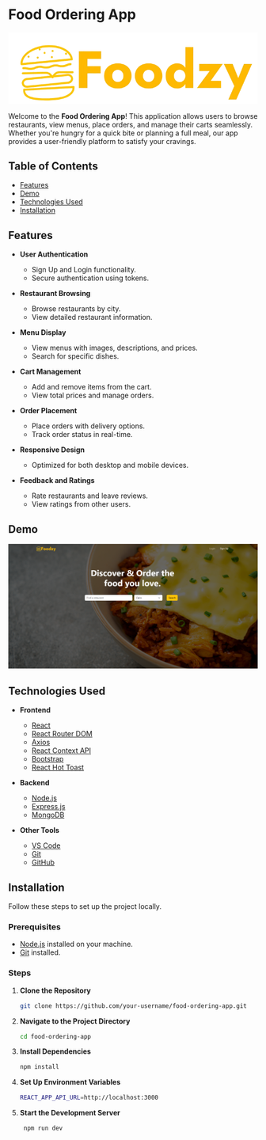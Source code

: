 # Food Ordering App

![Food Ordering App Logo](./frontend/src/images/Screenshot_2024-10-17_183239-removebg-preview.webp)

Welcome to the **Food Ordering App**! This application allows users to browse restaurants, view menus, place orders, and manage their carts seamlessly. Whether you're hungry for a quick bite or planning a full meal, our app provides a user-friendly platform to satisfy your cravings.

## Table of Contents

- [Features](#features)
- [Demo](#demo)
- [Technologies Used](#technologies-used)
- [Installation](#installation)

## Features

- **User Authentication**
  - Sign Up and Login functionality.
  - Secure authentication using tokens.

- **Restaurant Browsing**
  - Browse restaurants by city.
  - View detailed restaurant information.

- **Menu Display**
  - View menus with images, descriptions, and prices.
  - Search for specific dishes.

- **Cart Management**
  - Add and remove items from the cart.
  - View total prices and manage orders.

- **Order Placement**
  - Place orders with delivery options.
  - Track order status in real-time.

- **Responsive Design**
  - Optimized for both desktop and mobile devices.

- **Feedback and Ratings**
  - Rate restaurants and leave reviews.
  - View ratings from other users.

## Demo

![App Screenshot](./frontend/src/images/Home.png)


## Technologies Used

- **Frontend**
  - [React](https://reactjs.org/)
  - [React Router DOM](https://reactrouter.com/)
  - [Axios](https://axios-http.com/)
  - [React Context API](https://reactjs.org/docs/context.html)
  - [Bootstrap](https://getbootstrap.com/)
  - [React Hot Toast](https://react-hot-toast.com/)

- **Backend**
  - [Node.js](https://nodejs.org/)
  - [Express.js](https://expressjs.com/)
  - [MongoDB](https://www.mongodb.com/)

- **Other Tools**
  - [VS Code](https://code.visualstudio.com/)
  - [Git](https://git-scm.com/)
  - [GitHub](https://github.com/)

## Installation

Follow these steps to set up the project locally.

### Prerequisites

- [Node.js](https://nodejs.org/) installed on your machine.
- [Git](https://git-scm.com/) installed.

### Steps

1. **Clone the Repository**
   ```bash
   git clone https://github.com/your-username/food-ordering-app.git

2. **Navigate to the Project Directory**
   ```bash
   cd food-ordering-app
3. **Install Dependencies**
   ```bash
   npm install
4. **Set Up Environment Variables**
   ```bash
   REACT_APP_API_URL=http://localhost:3000
5. **Start the Development Server**
   ```bash
    npm run dev

